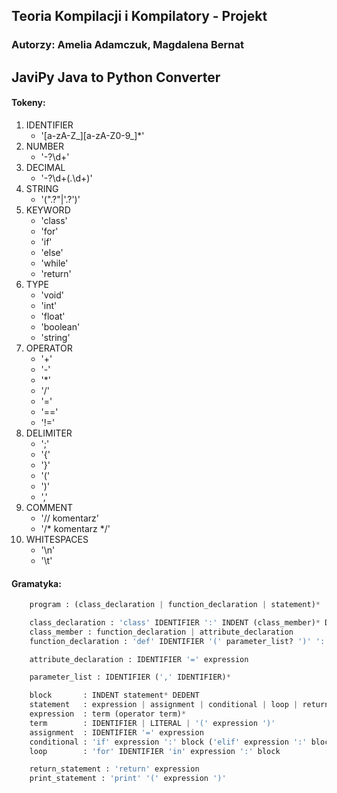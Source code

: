 ## Teoria Kompilacji i Kompilatory - Projekt
### Autorzy: Amelia Adamczuk, Magdalena Bernat


## JaviPy Java to Python Converter
#### Tokeny:
1. IDENTIFIER
   * '[a-zA-Z_][a-zA-Z0-9_]*'
3. NUMBER
   * '-?\d+'
4. DECIMAL
   * '-?\d+(\.\d+)'
4. STRING
   * '(".?"|'.?')'
5. KEYWORD
   * 'class'
   * 'for'
   * 'if'
   * 'else'
   * 'while'
   * 'return'
6. TYPE
   * 'void'
   * 'int'
   * 'float'
   * 'boolean'
   * 'string'
7. OPERATOR
   * '+'
   * '-'
   * '*'
   * '/'
   * '='
   * '=='
   * '!='
8. DELIMITER
   * ';' 
   * '{' 
   * '}' 
   * '(' 
   * ')' 
   * ','
9. COMMENT
   * '// komentarz'
   * '/* komentarz */'
10. WHITESPACES
    * '\n'
    * '\t'
   

#### Gramatyka:
```python
    program : (class_declaration | function_declaration | statement)*

    class_declaration : 'class' IDENTIFIER ':' INDENT (class_member)* DEDENT
    class_member : function_declaration | attribute_declaration
    function_declaration : 'def' IDENTIFIER '(' parameter_list? ')' ':' block

    attribute_declaration : IDENTIFIER '=' expression

    parameter_list : IDENTIFIER (',' IDENTIFIER)*

    block       : INDENT statement* DEDENT
    statement   : expression | assignment | conditional | loop | return_statement | print_statement | COMMENT
    expression  : term (operator term)*
    term        : IDENTIFIER | LITERAL | '(' expression ')'
    assignment  : IDENTIFIER '=' expression
    conditional : 'if' expression ':' block ('elif' expression ':' block)* ('else' ':' block)?
    loop        : 'for' IDENTIFIER 'in' expression ':' block

    return_statement : 'return' expression
    print_statement : 'print' '(' expression ')'
```
